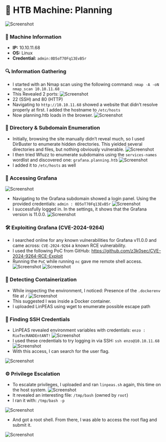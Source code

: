 # 🐼 HTB Machine: Planning
![Screenshot](https://imgur.com/lg7Z2IM.png)
### 🧾 Machine Information
- **IP:** 10.10.11.68  
- **OS:** Linux  
- **Credential:** `admin:0D5oT70Fq13EvB5r`

### 🔍 Information Gathering
- I started with an Nmap scan using the following command: `nmap -A -oN nmap_scan 10.10.11.68`
- This Revealed 2 ports:
![Screenshot](https://imgur.com/M3r2Kp7.png)
- 22 (SSH) and 80 (HTTP)
- Navigating to `http://10.10.11.68` showed a website that didn’t resolve properly at first. I added the hostname to `/etc/hosts`
- Now planning.htb loads in the browser.
![Screenshot](https://imgur.com/f8XMr5c.png)

### 📁 Directory & Subdomain Enumeration
- Initially, browsing the site manually didn’t reveal much, so I used DirBuster to enumerate hidden directories. This yielded several directories and files, but nothing obviously vulnerable.
![Screenshot](https://imgur.com/nI7UjPA.png)
- I then tried Wfuzz to enumerate subdomains using the `services-names` wordlist and discovered one: `grafana.planning.htb`
![Screenshot](https://imgur.com/HcJqYis.png)
- I added it to `/etc/hosts` as well

### 🔐 Accessing Grafana
![Screenshot](https://imgur.com/qq9opF2.png)
- Navigating to the Grafana subdomain showed a login panel. Using the provided credentials: `admin : 0D5oT70Fq13EvB5r`
![Screenshot](https://imgur.com/FFsUAzG.png)
- I successfully logged in. In the settings, it shows that the Grafana version is 11.0.0.
![Screenshot](https://imgur.com/mchYG1R.png)

### 🛠️ Exploiting Grafana (CVE-2024-9264)
- I searched online for any known vulnerabilities for Grafana v11.0.0 and came across: `CVE-2024-9264` a known RCE vulnerability.
- I used the following PoC from GitHub: https://github.com/z3k0sec/CVE-2024-9264-RCE-Exploit
- Running the `PoC` while running `nc` gave me remote shell access.
![Screenshot](https://imgur.com/XLuBP3a.png)
![Screenshot](https://imgur.com/FBAaeQj.pngg)

### 🐳 Detecting Containerization
- While inspecting the environment, I noticed: Presence of the `.dockerenv` file at `/`
![Screenshot](https://imgur.com/8nEeizK.png)
- This suggested I was inside a Docker container.
- I uploaded LinPEAS using wget to enumerate possible escape path

### 🧾 Finding SSH Credentials
- LinPEAS revealed environment variables with credentials: `enzo : RioTecRANDEntANT!`
![Screenshot](https://imgur.com/1W7uvnm.png)
- I used these credentials to try logging in via SSH: `ssh enzo@10.10.11.68`
![Screenshot](https://imgur.com/DVj1Y6R.png)
- With this access, I can search for the user flag.

![Screenshot](https://imgur.com/AA4YMR8.png)

### ⚙️ Privilege Escalation
- To escalate privileges, I uploaded and ran `linpeas.sh` again, this time on the host system.
![Screenshot](https://imgur.com/hSkEzxi.png)
- It revealed an interesting file: `/tmp/bash` (owned by `root`)
- I ran it with: `/tmp/bash -p`

![Screenshot](https://imgur.com/m3Kbv6G.png)
- And got a root shell. From there, I was able to access the root flag and submit it.

![Screenshot](https://imgur.com/Y5cF3pS.png)

